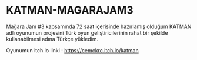 # KATMAN-MAGARAJAM3

Mağara Jam #3 kapsamında 72 saat içerisinde hazırlamış olduğum KATMAN adlı oyunumun projesini Türk oyun geliştiricilerinin rahat bir şekilde kullanabilmesi adına Türkçe yükledim.

Oyunumun itch.io linki : https://cemckrc.itch.io/katman
